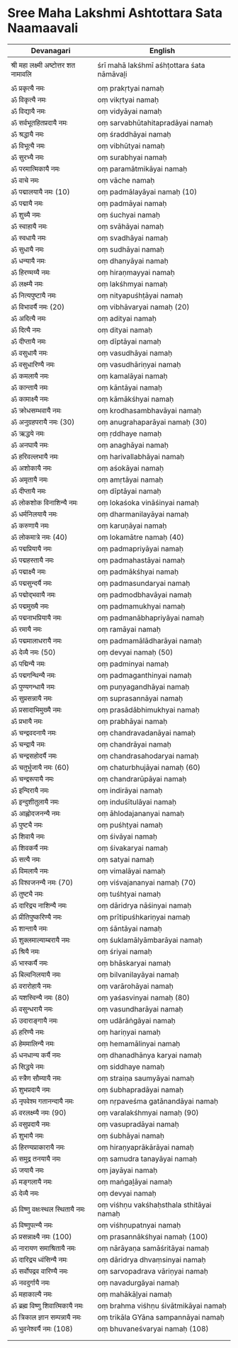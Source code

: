 # Sree Maha Lakshmi Ashtottara Sata Naamaavali

| Devanagari | English |
| ------ | ------ |
|  |  |
| श्री महा लक्ष्मी अष्टोत्तर शत नामावलि   | śrī mahā lakśhmī aśhṭottara śata nāmāvaḻi   |
|  |  |
| ॐ प्रकृत्यै नमः   | oṃ prakṛtyai namaḥ   |
| ॐ विकृत्यै नमः   | oṃ vikṛtyai namaḥ   |
| ॐ विद्यायै नमः   | oṃ vidyāyai namaḥ   |
| ॐ सर्वभूतहितप्रदायै नमः   | oṃ sarvabhūtahitapradāyai namaḥ   |
| ॐ श्रद्धायै नमः   | oṃ śraddhāyai namaḥ   |
| ॐ विभूत्यै नमः   | oṃ vibhūtyai namaḥ   |
| ॐ सुरभ्यै नमः   | oṃ surabhyai namaḥ   |
| ॐ परमात्मिकायै नमः   | oṃ paramātmikāyai namaḥ   |
| ॐ वाचे नमः   | oṃ vāche namaḥ   |
| ॐ पद्मालयायै नमः (10)   | oṃ padmālayāyai namaḥ (10)   |
| ॐ पद्मायै नमः   | oṃ padmāyai namaḥ   |
| ॐ शुच्यै नमः   | oṃ śuchyai namaḥ   |
| ॐ स्वाहायै नमः   | oṃ svāhāyai namaḥ   |
| ॐ स्वधायै नमः   | oṃ svadhāyai namaḥ   |
| ॐ सुधायै नमः   | oṃ sudhāyai namaḥ   |
| ॐ धन्यायै नमः   | oṃ dhanyāyai namaḥ   |
| ॐ हिरण्मय्यै नमः   | oṃ hiraṇmayyai namaḥ   |
| ॐ लक्ष्म्यै नमः   | oṃ lakśhmyai namaḥ   |
| ॐ नित्यपुष्टायै नमः   | oṃ nityapuśhṭāyai namaḥ   |
| ॐ विभावर्यै नमः (20)   | oṃ vibhāvaryai namaḥ (20)   |
| ॐ अदित्यै नमः   | oṃ adityai namaḥ   |
| ॐ दित्यै नमः   | oṃ dityai namaḥ   |
| ॐ दीप्तायै नमः   | oṃ dīptāyai namaḥ   |
| ॐ वसुधायै नमः   | oṃ vasudhāyai namaḥ   |
| ॐ वसुधारिण्यै नमः   | oṃ vasudhāriṇyai namaḥ   |
| ॐ कमलायै नमः   | oṃ kamalāyai namaḥ   |
| ॐ कान्तायै नमः   | oṃ kāntāyai namaḥ   |
| ॐ कामाक्ष्यै नमः   | oṃ kāmākśhyai namaḥ   |
| ॐ क्रोधसम्भवायै नमः   | oṃ krodhasambhavāyai namaḥ   |
| ॐ अनुग्रहपरायै नमः (30)   | oṃ anugrahaparāyai namaḥ (30)   |
| ॐ ऋद्धये नमः   | oṃ ṛddhaye namaḥ   |
| ॐ अनघायै नमः   | oṃ anaghāyai namaḥ   |
| ॐ हरिवल्लभायै नमः   | oṃ harivallabhāyai namaḥ   |
| ॐ अशोकायै नमः   | oṃ aśokāyai namaḥ   |
| ॐ अमृतायै नमः   | oṃ amṛtāyai namaḥ   |
| ॐ दीप्तायै नमः   | oṃ dīptāyai namaḥ   |
| ॐ लोकशोक विनाशिन्यै नमः   | oṃ lokaśoka vināśinyai namaḥ   |
| ॐ धर्मनिलयायै नमः   | oṃ dharmanilayāyai namaḥ   |
| ॐ करुणायै नमः   | oṃ karuṇāyai namaḥ   |
| ॐ लोकमात्रे नमः (40)   | oṃ lokamātre namaḥ (40)   |
| ॐ पद्मप्रियायै नमः   | oṃ padmapriyāyai namaḥ   |
| ॐ पद्महस्तायै नमः   | oṃ padmahastāyai namaḥ   |
| ॐ पद्माक्ष्यै नमः   | oṃ padmākśhyai namaḥ   |
| ॐ पद्मसुन्दर्यै नमः   | oṃ padmasundaryai namaḥ   |
| ॐ पद्मोद्भवायै नमः   | oṃ padmodbhavāyai namaḥ   |
| ॐ पद्ममुख्यै नमः   | oṃ padmamukhyai namaḥ   |
| ॐ पद्मनाभप्रियायै नमः   | oṃ padmanābhapriyāyai namaḥ   |
| ॐ रमायै नमः   | oṃ ramāyai namaḥ   |
| ॐ पद्ममालाधरायै नमः   | oṃ padmamālādharāyai namaḥ   |
| ॐ देव्यै नमः (50)   | oṃ devyai namaḥ (50)   |
| ॐ पद्मिन्यै नमः   | oṃ padminyai namaḥ   |
| ॐ पद्मगन्थिन्यै नमः   | oṃ padmaganthinyai namaḥ   |
| ॐ पुण्यगन्धायै नमः   | oṃ puṇyagandhāyai namaḥ   |
| ॐ सुप्रसन्नायै नमः   | oṃ suprasannāyai namaḥ   |
| ॐ प्रसादाभिमुख्यै नमः   | oṃ prasādābhimukhyai namaḥ   |
| ॐ प्रभायै नमः   | oṃ prabhāyai namaḥ   |
| ॐ चन्द्रवदनायै नमः   | oṃ chandravadanāyai namaḥ   |
| ॐ चन्द्रायै नमः   | oṃ chandrāyai namaḥ   |
| ॐ चन्द्रसहोदर्यै नमः   | oṃ chandrasahodaryai namaḥ   |
| ॐ चतुर्भुजायै नमः (60)   | oṃ chaturbhujāyai namaḥ (60)   |
| ॐ चन्द्ररूपायै नमः   | oṃ chandrarūpāyai namaḥ   |
| ॐ इन्दिरायै नमः   | oṃ indirāyai namaḥ   |
| ॐ इन्दुशीतुलायै नमः   | oṃ induśītulāyai namaḥ   |
| ॐ आह्लोदजनन्यै नमः   | oṃ āhlodajananyai namaḥ   |
| ॐ पुष्ट्यै नमः   | oṃ puśhṭyai namaḥ   |
| ॐ शिवायै नमः   | oṃ śivāyai namaḥ   |
| ॐ शिवकर्यै नमः   | oṃ śivakaryai namaḥ   |
| ॐ सत्यै नमः   | oṃ satyai namaḥ   |
| ॐ विमलायै नमः   | oṃ vimalāyai namaḥ   |
| ॐ विश्वजनन्यै नमः (70)   | oṃ viśvajananyai namaḥ (70)   |
| ॐ तुष्ट्यै नमः   | oṃ tuśhṭyai namaḥ   |
| ॐ दारिद्र्य नाशिन्यै नमः   | oṃ dāridrya nāśinyai namaḥ   |
| ॐ प्रीतिपुष्करिण्यै नमः   | oṃ prītipuśhkariṇyai namaḥ   |
| ॐ शान्तायै नमः   | oṃ śāntāyai namaḥ   |
| ॐ शुक्लमाल्याम्बरायै नमः   | oṃ śuklamālyāmbarāyai namaḥ   |
| ॐ श्रियै नमः   | oṃ śriyai namaḥ   |
| ॐ भास्कर्यै नमः   | oṃ bhāskaryai namaḥ   |
| ॐ बिल्वनिलयायै नमः   | oṃ bilvanilayāyai namaḥ   |
| ॐ वरारोहायै नमः   | oṃ varārohāyai namaḥ   |
| ॐ यशस्विन्यै नमः (80)   | oṃ yaśasvinyai namaḥ (80)   |
| ॐ वसुन्धरायै नमः   | oṃ vasundharāyai namaḥ   |
| ॐ उदाराङ्गायै नमः   | oṃ udārāṅgāyai namaḥ   |
| ॐ हरिण्यै नमः   | oṃ hariṇyai namaḥ   |
| ॐ हेममालिन्यै नमः   | oṃ hemamālinyai namaḥ   |
| ॐ धनधान्य कर्यै नमः   | oṃ dhanadhānya karyai namaḥ   |
| ॐ सिद्धये नमः   | oṃ siddhaye namaḥ   |
| ॐ स्त्रैण सौम्यायै नमः   | oṃ straiṇa saumyāyai namaḥ   |
| ॐ शुभप्रदायै नमः   | oṃ śubhapradāyai namaḥ   |
| ॐ नृपवेश्म गतानन्दायै नमः   | oṃ nṛpaveśma gatānandāyai namaḥ   |
| ॐ वरलक्ष्म्यै नमः (90)   | oṃ varalakśhmyai namaḥ (90)   |
| ॐ वसुप्रदायै नमः   | oṃ vasupradāyai namaḥ   |
| ॐ शुभायै नमः   | oṃ śubhāyai namaḥ   |
| ॐ हिरण्यप्राकारायै नमः   | oṃ hiraṇyaprākārāyai namaḥ   |
| ॐ समुद्र तनयायै नमः   | oṃ samudra tanayāyai namaḥ   |
| ॐ जयायै नमः   | oṃ jayāyai namaḥ   |
| ॐ मङ्गलायै नमः   | oṃ maṅgaḻāyai namaḥ   |
| ॐ देव्यै नमः   | oṃ devyai namaḥ   |
| ॐ विष्णु वक्षःस्थल स्थितायै नमः   | oṃ viśhṇu vakśhaḥsthala sthitāyai namaḥ   |
| ॐ विष्णुपत्न्यै नमः   | oṃ viśhṇupatnyai namaḥ   |
| ॐ प्रसन्नाक्ष्यै नमः (100)   | oṃ prasannākśhyai namaḥ (100)   |
| ॐ नारायण समाश्रितायै नमः   | oṃ nārāyaṇa samāśritāyai namaḥ   |
| ॐ दारिद्र्य ध्वंसिन्यै नमः   | oṃ dāridrya dhvaṃsinyai namaḥ   |
| ॐ सर्वोपद्रव वारिण्यै नमः   | oṃ sarvopadrava vāriṇyai namaḥ   |
| ॐ नवदुर्गायै नमः   | oṃ navadurgāyai namaḥ   |
| ॐ महाकाल्यै नमः   | oṃ mahākāḻyai namaḥ   |
| ॐ ब्रह्म विष्णु शिवात्मिकायै नमः   | oṃ brahma viśhṇu śivātmikāyai namaḥ   |
| ॐ त्रिकाल ज्ञान सम्पन्नायै नमः   | oṃ trikāla GYāna sampannāyai namaḥ   |
| ॐ भुवनेश्वर्यै नमः (108)   | oṃ bhuvaneśvaryai namaḥ (108)   |
|  |  |
|  |  |
